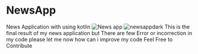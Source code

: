 # NewsApp
News Application with using kotlin
![News app](https://github.com/Dynamic-krishna/NewsApp/assets/162022101/334e03fe-b8f1-42e5-966b-653805ab5efb)
![newsappdark](https://github.com/Dynamic-krishna/NewsApp/assets/162022101/c01e8233-85de-4c00-a623-5c0161ab1b39)
This is the final result of my news application but There are few Error or incorrection in my code please let me now how can i improve my code Feel Free to Contribute 

